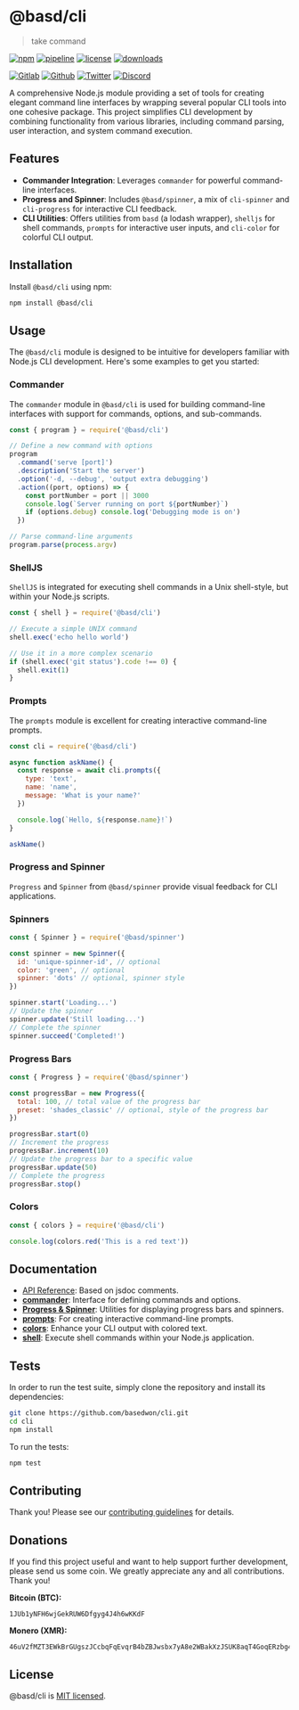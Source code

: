 # @basd/cli

> take command

[![npm](https://img.shields.io/npm/v/@basd/cli?style=flat&logo=npm)](https://www.npmjs.com/package/@basd/cli)
[![pipeline](https://gitlab.com/frenware/utils/cli/badges/master/pipeline.svg)](https://gitlab.com/frenware/utils/cli/-/pipelines)
[![license](https://img.shields.io/npm/l/@basd/cli)](https://gitlab.com/frenware/utils/cli/-/blob/master/LICENSE)
[![downloads](https://img.shields.io/npm/dw/@basd/cli)](https://www.npmjs.com/package/@basd/cli) 

[![Gitlab](https://img.shields.io/badge/Gitlab%20-%20?logo=gitlab&color=%23383a40)](https://gitlab.com/frenware/utils/cli)
[![Github](https://img.shields.io/badge/Github%20-%20?logo=github&color=%23383a40)](https://github.com/basedwon/cli)
[![Twitter](https://img.shields.io/badge/@basdwon%20-%20?logo=twitter&color=%23383a40)](https://twitter.com/basdwon)
[![Discord](https://img.shields.io/badge/Basedwon%20-%20?logo=discord&color=%23383a40)](https://discordapp.com/users/basedwon)

A comprehensive Node.js module providing a set of tools for creating elegant command line interfaces by wrapping several popular CLI tools into one cohesive package. This project simplifies CLI development by combining functionality from various libraries, including command parsing, user interaction, and system command execution.

## Features

- **Commander Integration**: Leverages `commander` for powerful command-line interfaces.
- **Progress and Spinner**: Includes `@basd/spinner`, a mix of `cli-spinner` and `cli-progress` for interactive CLI feedback.
- **CLI Utilities**: Offers utilities from `basd` (a lodash wrapper), `shelljs` for shell commands, `prompts` for interactive user inputs, and `cli-color` for colorful CLI output.

## Installation

Install `@basd/cli` using npm:

```bash
npm install @basd/cli
```

## Usage

The `@basd/cli` module is designed to be intuitive for developers familiar with Node.js CLI development. Here's some examples to get you started:

### Commander

The `commander` module in `@basd/cli` is used for building command-line interfaces with support for commands, options, and sub-commands.

```js
const { program } = require('@basd/cli')

// Define a new command with options
program
  .command('serve [port]')
  .description('Start the server')
  .option('-d, --debug', 'output extra debugging')
  .action((port, options) => {
    const portNumber = port || 3000
    console.log(`Server running on port ${portNumber}`)
    if (options.debug) console.log('Debugging mode is on')
  })

// Parse command-line arguments
program.parse(process.argv)
```

### ShellJS

`ShellJS` is integrated for executing shell commands in a Unix shell-style, but within your Node.js scripts.

```js
const { shell } = require('@basd/cli')

// Execute a simple UNIX command
shell.exec('echo hello world')

// Use it in a more complex scenario
if (shell.exec('git status').code !== 0) {
  shell.exit(1)
}
```

### Prompts

The `prompts` module is excellent for creating interactive command-line prompts.

```js
const cli = require('@basd/cli')

async function askName() {
  const response = await cli.prompts({
    type: 'text',
    name: 'name',
    message: 'What is your name?'
  })

  console.log(`Hello, ${response.name}!`)
}

askName()
```

### Progress and Spinner

`Progress` and `Spinner` from `@basd/spinner` provide visual feedback for CLI applications.

### Spinners

```js
const { Spinner } = require('@basd/spinner')

const spinner = new Spinner({
  id: 'unique-spinner-id', // optional
  color: 'green', // optional
  spinner: 'dots' // optional, spinner style
})

spinner.start('Loading...')
// Update the spinner
spinner.update('Still loading...')
// Complete the spinner
spinner.succeed('Completed!')
```

### Progress Bars

```js
const { Progress } = require('@basd/spinner')

const progressBar = new Progress({
  total: 100, // total value of the progress bar
  preset: 'shades_classic' // optional, style of the progress bar
})

progressBar.start(0)
// Increment the progress
progressBar.increment(10)
// Update the progress bar to a specific value
progressBar.update(50)
// Complete the progress
progressBar.stop()
```

### Colors

```js
const { colors } = require('@basd/cli')

console.log(colors.red('This is a red text'))
```

## Documentation

- [API Reference](/docs/api.md): Based on jsdoc comments.
- [**commander**](https://npmjs.com/package/commander): Interface for defining commands and options.
- [**Progress & Spinner**](https://npmjs.com/package/@basd/spinner): Utilities for displaying progress bars and spinners.
- [**prompts**](https://npmjs.com/package/prompts): For creating interactive command-line prompts.
- [**colors**](https://npmjs.com/package/cli-color): Enhance your CLI output with colored text.
- [**shell**](https://npmjs.com/package/shelljs): Execute shell commands within your Node.js application.

## Tests

In order to run the test suite, simply clone the repository and install its dependencies:

```sh
git clone https://github.com/basedwon/cli.git
cd cli
npm install
```

To run the tests:

```sh
npm test
```

## Contributing

Thank you! Please see our [contributing guidelines](/docs/contributing.md) for details.

## Donations

If you find this project useful and want to help support further development, please send us some coin. We greatly appreciate any and all contributions. Thank you!

**Bitcoin (BTC):**
```
1JUb1yNFH6wjGekRUW6Dfgyg4J4h6wKKdF
```

**Monero (XMR):**
```
46uV2fMZT3EWkBrGUgszJCcbqFqEvqrB4bZBJwsbx7yA8e2WBakXzJSUK8aqT4GoqERzbg4oKT2SiPeCgjzVH6VpSQ5y7KQ
```

## License

@basd/cli is [MIT licensed](https://gitlab.com/frenware/utils/cli/-/blob/master/LICENSE).
